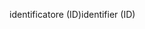 <span data-ttu-id="4b675-101">identificatore (ID)</span><span class="sxs-lookup"><span data-stu-id="4b675-101">identifier (ID)</span></span>